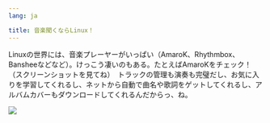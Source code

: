 ```yaml
---
lang: ja

title: 音楽聞くならLinux！
---
```


Linuxの世界には、音楽プレーヤーがいっぱい（AmaroK、Rhythmbox、Bansheeなどなど）。けっこう凄いのもある。たとえばAmaroKをチェック！（スクリーンショットを見てね）　トラックの管理も演奏も完璧だし、お気に入りを学習してくれるし、ネットから自動で曲名や歌詞をゲットしてくれるし、アルバムカバーもダウンロードしてくれるんだからっ、ね。

<img src="Images/amarok.png" />




